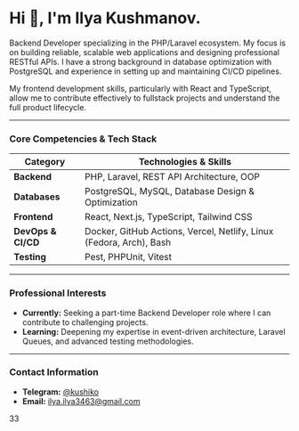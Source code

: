 # Hi 👋, I'm Ilya Kushmanov.

Backend Developer specializing in the PHP/Laravel ecosystem. My focus is on building reliable, scalable web applications and designing professional RESTful APIs. I have a strong background in database optimization with PostgreSQL and experience in setting up and maintaining CI/CD pipelines.

My frontend development skills, particularly with React and TypeScript, allow me to contribute effectively to fullstack projects and understand the full product lifecycle.

---

### Core Competencies & Tech Stack

| Category      | Technologies & Skills                                                   |
|---------------|-------------------------------------------------------------------------|
| **Backend**   | PHP, Laravel, REST API Architecture, OOP                                |
| **Databases** | PostgreSQL, MySQL, Database Design & Optimization                       |
| **Frontend**  | React, Next.js, TypeScript, Tailwind CSS                                |
| **DevOps & CI/CD**| Docker, GitHub Actions, Vercel, Netlify, Linux (Fedora, Arch), Bash |
| **Testing**   | Pest, PHPUnit, Vitest                                                   |

---

### Professional Interests

*   **Currently:** Seeking a part-time Backend Developer role where I can contribute to challenging projects.
*   **Learning:** Deepening my expertise in event-driven architecture, Laravel Queues, and advanced testing methodologies.

---

### Contact Information

*   **Telegram:** [@kushiko](https://t.me/kushiko)
*   **Email:** ilya.ilya3463@gmail.com

<!--
**Kushiko/Kushiko** is a ✨ _special_ ✨ repository because its `README.md` (this file) appears on your GitHub profile.

Here are some ideas to get you started:

- 🔭 I’m currently working on ...
- 🌱 I’m currently learning ...
- 👯 I’m looking to collaborate on ...
- 🤔 I’m looking for help with ...
- 💬 Ask me about ...
- 📫 How to reach me: ...
- 😄 Pronouns: ...
- ⚡ Fun fact: ...
-->33
